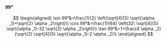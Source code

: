 #### 99°

$$
\begin{aligned}
\sin 99°&=\frac{1}{2} \left(\sqrt[4]{5} \sqrt{\alpha _1}+\sqrt{2} \alpha _2\right)\\
\cos 99°&=\frac{1}{64} \left(32\ \sqrt[4]{5} \sqrt{\alpha _1}-32 \sqrt{2} \alpha _2\right)\\
\tan 99°&=1+\frac{4 \alpha _2}{\sqrt{2} \sqrt[4]{5} \sqrt{\alpha _1}-2 \alpha _2}\\
\end{aligned}
$$

